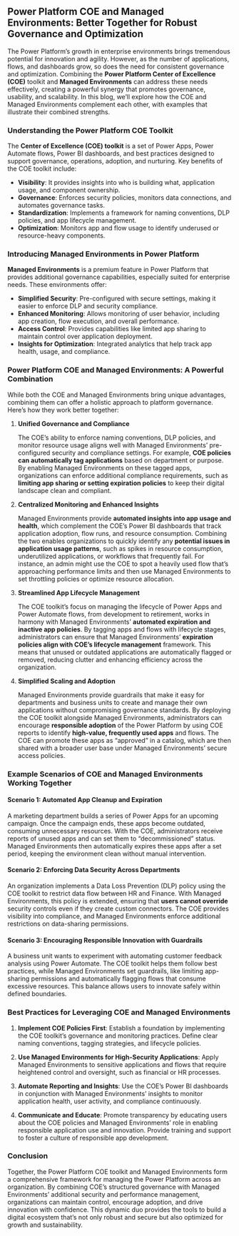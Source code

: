 ## Power Platform COE and Managed Environments: Better Together for Robust Governance and Optimization

The Power Platform’s growth in enterprise environments brings tremendous potential for innovation and agility. However, as the number of applications, flows, and dashboards grow, so does the need for consistent governance and optimization. Combining the **Power Platform Center of Excellence (COE)** toolkit and **Managed Environments** can address these needs effectively, creating a powerful synergy that promotes governance, usability, and scalability. In this blog, we’ll explore how the COE and Managed Environments complement each other, with examples that illustrate their combined strengths.

### Understanding the Power Platform COE Toolkit

The **Center of Excellence (COE) toolkit** is a set of Power Apps, Power Automate flows, Power BI dashboards, and best practices designed to support governance, operations, adoption, and nurturing. Key benefits of the COE toolkit include:
- **Visibility**: It provides insights into who is building what, application usage, and component ownership.
- **Governance**: Enforces security policies, monitors data connections, and automates governance tasks.
- **Standardization**: Implements a framework for naming conventions, DLP policies, and app lifecycle management.
- **Optimization**: Monitors app and flow usage to identify underused or resource-heavy components.

### Introducing Managed Environments in Power Platform

**Managed Environments** is a premium feature in Power Platform that provides additional governance capabilities, especially suited for enterprise needs. These environments offer:
- **Simplified Security**: Pre-configured with secure settings, making it easier to enforce DLP and security compliance.
- **Enhanced Monitoring**: Allows monitoring of user behavior, including app creation, flow execution, and overall performance.
- **Access Control**: Provides capabilities like limited app sharing to maintain control over application deployment.
- **Insights for Optimization**: Integrated analytics that help track app health, usage, and compliance.

### Power Platform COE and Managed Environments: A Powerful Combination

While both the COE and Managed Environments bring unique advantages, combining them can offer a holistic approach to platform governance. Here’s how they work better together:

1. **Unified Governance and Compliance**

   The COE’s ability to enforce naming conventions, DLP policies, and monitor resource usage aligns well with Managed Environments’ pre-configured security and compliance settings. For example, **COE policies can automatically tag applications** based on department or purpose. By enabling Managed Environments on these tagged apps, organizations can enforce additional compliance requirements, such as **limiting app sharing or setting expiration policies** to keep their digital landscape clean and compliant.

2. **Centralized Monitoring and Enhanced Insights**

   Managed Environments provide **automated insights into app usage and health**, which complement the COE’s Power BI dashboards that track application adoption, flow runs, and resource consumption. Combining the two enables organizations to quickly identify any **potential issues in application usage patterns**, such as spikes in resource consumption, underutilized applications, or workflows that frequently fail. For instance, an admin might use the COE to spot a heavily used flow that’s approaching performance limits and then use Managed Environments to set throttling policies or optimize resource allocation.

3. **Streamlined App Lifecycle Management**

   The COE toolkit’s focus on managing the lifecycle of Power Apps and Power Automate flows, from development to retirement, works in harmony with Managed Environments’ **automated expiration and inactive app policies**. By tagging apps and flows with lifecycle stages, administrators can ensure that Managed Environments’ **expiration policies align with COE’s lifecycle management** framework. This means that unused or outdated applications are automatically flagged or removed, reducing clutter and enhancing efficiency across the organization.

4. **Simplified Scaling and Adoption**

   Managed Environments provide guardrails that make it easy for departments and business units to create and manage their own applications without compromising governance standards. By deploying the COE toolkit alongside Managed Environments, administrators can encourage **responsible adoption** of the Power Platform by using COE reports to identify **high-value, frequently used apps** and flows. The COE can promote these apps as “approved” in a catalog, which are then shared with a broader user base under Managed Environments’ secure access policies.

### Example Scenarios of COE and Managed Environments Working Together

#### Scenario 1: Automated App Cleanup and Expiration
A marketing department builds a series of Power Apps for an upcoming campaign. Once the campaign ends, these apps become outdated, consuming unnecessary resources. With the COE, administrators receive reports of unused apps and can set them to “decommissioned” status. Managed Environments then automatically expires these apps after a set period, keeping the environment clean without manual intervention.

#### Scenario 2: Enforcing Data Security Across Departments
An organization implements a Data Loss Prevention (DLP) policy using the COE toolkit to restrict data flow between HR and Finance. With Managed Environments, this policy is extended, ensuring that **users cannot override** security controls even if they create custom connectors. The COE provides visibility into compliance, and Managed Environments enforce additional restrictions on data-sharing permissions.

#### Scenario 3: Encouraging Responsible Innovation with Guardrails
A business unit wants to experiment with automating customer feedback analysis using Power Automate. The COE toolkit helps them follow best practices, while Managed Environments set guardrails, like limiting app-sharing permissions and automatically flagging flows that consume excessive resources. This balance allows users to innovate safely within defined boundaries.

### Best Practices for Leveraging COE and Managed Environments

1. **Implement COE Policies First**: Establish a foundation by implementing the COE toolkit’s governance and monitoring practices. Define clear naming conventions, tagging strategies, and lifecycle policies.
  
2. **Use Managed Environments for High-Security Applications**: Apply Managed Environments to sensitive applications and flows that require heightened control and oversight, such as financial or HR processes.

3. **Automate Reporting and Insights**: Use the COE’s Power BI dashboards in conjunction with Managed Environments’ insights to monitor application health, user activity, and compliance continuously.

4. **Communicate and Educate**: Promote transparency by educating users about the COE policies and Managed Environments’ role in enabling responsible application use and innovation. Provide training and support to foster a culture of responsible app development.

### Conclusion

Together, the Power Platform COE toolkit and Managed Environments form a comprehensive framework for managing the Power Platform across an organization. By combining COE’s structured governance with Managed Environments’ additional security and performance management, organizations can maintain control, encourage adoption, and drive innovation with confidence. This dynamic duo provides the tools to build a digital ecosystem that’s not only robust and secure but also optimized for growth and sustainability.
